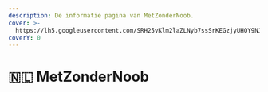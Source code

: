 ```yaml
---
description: De informatie pagina van MetZonderNoob.
cover: >-
  https://lh5.googleusercontent.com/SRH25vKlm2laZLNyb7ssSrKEGzjyUHOY9NJPN4qiSCQRq1mPGCphSH2_8F3xOUpPIsIAXjRxBs6Zd0e7waeahzE=w16383
coverY: 0
---
```


# 🇳🇱 MetZonderNoob

